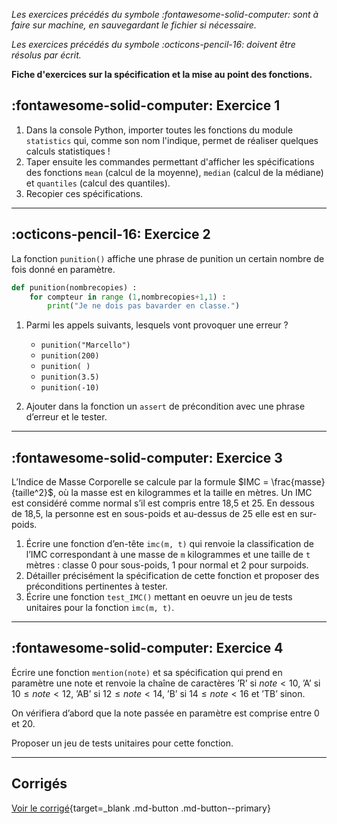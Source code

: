 _Les exercices précédés du symbole :fontawesome-solid-computer: sont à faire sur machine, en sauvegardant le fichier si nécessaire._

_Les exercices précédés du symbole :octicons-pencil-16: doivent être résolus par écrit._

**Fiche d'exercices sur la spécification et la mise au point des fonctions.**

## :fontawesome-solid-computer: Exercice 1

1. Dans la console Python, importer toutes les fonctions du module `statistics` qui, comme son nom l'indique, permet de réaliser quelques calculs statistiques !
2. Taper ensuite les commandes permettant d'afficher les spécifications des fonctions `mean` (calcul de la moyenne), `median` (calcul de la médiane) et `quantiles` (calcul des quantiles).
3. Recopier ces spécifications.

------------------------------------------------

## :octicons-pencil-16: Exercice 2

La fonction `punition()` affiche une phrase de punition un certain nombre de fois donné en paramètre.

````py
def punition(nombrecopies) : 
    for compteur in range (1,nombrecopies+1,1) :
        print("Je ne dois pas bavarder en classe.")
````

1. Parmi les appels suivants, lesquels vont provoquer une erreur ?
    
    * `punition("Marcello")`
    * `punition(200)`
    * `punition( )`
    * `punition(3.5)`
    * `punition(-10)`

2. Ajouter dans la fonction un `assert` de précondition avec une phrase d’erreur et le tester.

----------------------------------------

## :fontawesome-solid-computer: Exercice 3

L’Indice de Masse Corporelle se calcule par la formule $IMC = \frac{masse}{taille^2}$, où la masse est en kilogrammes et la taille en mètres. Un IMC est considéré comme normal s’il est compris entre 18,5
et 25. En dessous de 18,5, la personne est en sous-poids et au-dessus de 25 elle est en sur-poids.

1. Écrire une fonction d’en-tête `imc(m, t)` qui renvoie la classification de l’IMC correspondant à
une masse de `m` kilogrammes et une taille de `t` mètres : classe 0 pour sous-poids, 1 pour normal et
2 pour surpoids.
2. Détailler précisément la spécification de cette fonction et proposer des préconditions pertinentes à tester.
3. Écrire une fonction `test_IMC()` mettant en oeuvre un jeu de tests unitaires pour la fonction `imc(m, t)`.

--------

## :fontawesome-solid-computer: Exercice 4

Écrire une fonction `mention(note)` et sa spécification qui prend en paramètre une note et renvoie la chaîne de caractères ’R’ si $note < 10$, ’A’ si $10 \leqslant note < 12$, ’AB’ si $12\leqslant note < 14$, ’B’ si $14 \leqslant note < 16$ et ’TB’ sinon.

On vérifiera d’abord que la note passée en paramètre est comprise entre 0 et 20.

Proposer un jeu de tests unitaires pour cette fonction.

-------------------------

## Corrigés

[Voir le corrigé](https://flallemand.fr/notebook/?from=https://flallemand.fr/nsi/assets/notebooks/specif_tests_exos_CORR.ipynb){target=_blank .md-button .md-button--primary}